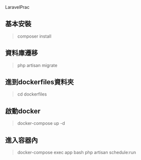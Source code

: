 LaravelPrac
## 基本安裝
>composer install

## 資料庫遷移
>php artisan migrate

## 進到dockerfiles資料夾
>cd dockerfiles

## 啟動docker
>docker-compose up -d

## 進入容器內
>docker-compose exec app bash
>php artisan schedule:run
